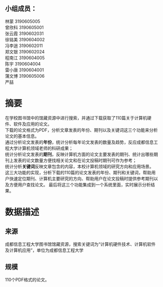 ## 小组成员：   
林蒙 3190605005  
曾欣科 3190605001   
张云霞 3190602031   
徐铭美 3190604002     
冯李逍 3190602011    
郑文银 3190602024     
程南江 3190604005   
陈宇 3190604004      
雷小唐 3190604001   
蒲文博 3190605006    
严喆 
# 摘要
在学校图书馆中的馆藏资源中进行搜索，并通过下载获取了110篇关于计算机硬件、软件及应用的论文。   
下载的论文格式为PDF，分析文章发表的年份、期刊以及关键词这三个功能来分析论文的基本信息。   
通过分析论文发表的**年份**，统计分析每年论文发表的数量及趋势，反应成都信息工程大学计算机领域老师的科研成果；   
统计分析论文发表的**期刊**，反映计算机方面的论文主要发表的期刊、统计出哪些期刊上发表的论文数量方便找相关论文和在论文投稿时期刊可作为参考；   
统计分析**关键词**反映文章包含的内容，本校计算机领域的研究方向和应用场景。   
这三大功能的实现，分析下载的110篇的论文发表的年份、期刊和关键词，帮助用户快速定位期刊、计算机主要研究的方向、帮助用户在论文投稿时提供参考期刊以及方便用户查找论文。
最后将这三个功能集成到一个系统里面，实时展示分析结果。   
# 数据描述
## 来源
成都信息工程大学图书馆馆藏资源，搜索关键词为“计算机硬件技术、计算机软件及计算机应用”，单位为成都信息工程大学
## 规模
110个PDF格式的论文。

